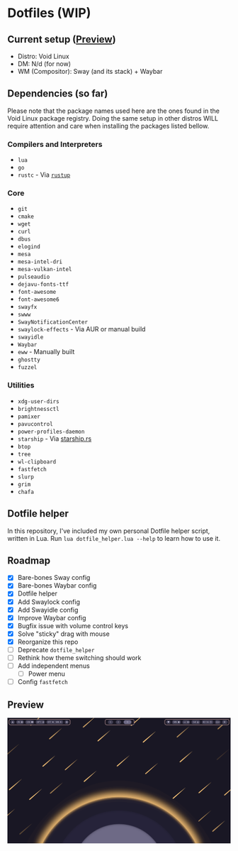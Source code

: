 # Dotfiles (WIP)

## Current setup ([Preview](#preview))
- Distro: Void Linux
- DM: N/d (for now) 
- WM (Compositor): Sway (and its stack) + Waybar

## Dependencies (so far)
Please note that the package names used here are the ones found in the Void Linux package registry. Doing the same setup in other distros WILL require attention and care when installing the packages listed bellow.

### Compilers and Interpreters
- `lua`
- `go`
- `rustc` - Via [`rustup`](https://www.rust-lang.org/learn/get-started)

### Core
- `git`
- `cmake`
- `wget`
- `curl`
- `dbus`
- `elogind`
- `mesa`
- `mesa-intel-dri`
- `mesa-vulkan-intel`
- `pulseaudio`
- `dejavu-fonts-ttf`
- `font-awesome`
- `font-awesome6`
- `swayfx`
- `swww`
- `SwayNotificationCenter`
- `swaylock-effects` - Via AUR or manual build
- `swayidle`
- `Waybar`
- `eww` - Manually built
- `ghostty`
- `fuzzel`

### Utilities
- `xdg-user-dirs`
- `brightnessctl`
- `pamixer`
- `pavucontrol`
- `power-profiles-daemon`
- `starship` - Via [starship.rs](https://starship.rs/)
- `btop`
- `tree`
- `wl-clipboard`
- `fastfetch`
- `slurp`
- `grim`
- `chafa`

## Dotfile helper

In this repository, I've included my own personal Dotfile helper script, written in Lua.
Run `lua dotfile_helper.lua --help` to learn how to use it.

## Roadmap

- [x] Bare-bones Sway config
- [x] Bare-bones Waybar config
- [x] Dotfile helper
- [x] Add Swaylock config
- [x] Add Swayidle config
- [x] Improve Waybar config
- [x] Bugfix issue with volume control keys
- [x] Solve "sticky" drag with mouse
- [x] Reorganize this repo
- [ ] Deprecate `dotfile_helper`
- [ ] Rethink how theme switching should work
- [ ] Add independent menus
    - [ ] Power menu
- [ ] Config `fastfetch`

## Preview
![Empty workspace](./docs/empty.png)
